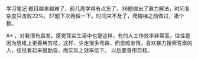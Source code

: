 学习笔记
题目越来越难了，前几周学得有点忘了。36题做出了暴力解法，时间复杂度只击败22%。37题下次再做一下。时间来不及了，爬楼梯之前做过，凑个数。

A* ，对我很有启发。感觉现实生活中也是这样，有的人工作效率非常高，往往是因为思维上更善用剪枝，这样，少走很多弯路，而思维怠惰，喜欢暴力搜索答案的人，往往看起来很勤奋，而实际上效率低下。
以后要善用剪枝。
